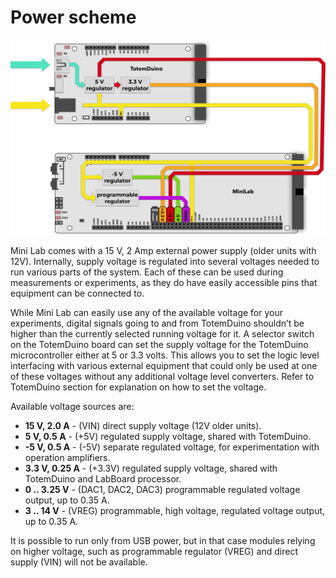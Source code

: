 # Power scheme

![Mini Lab power scheme](../assets/images/mini-lab/mini-lab-power-scheme.png)

Mini Lab comes with a 15 V, 2 Amp external power supply (older units with 12V). Internally, supply voltage is regulated into several voltages needed to run various parts of the system. Each of these can be used during measurements or experiments, as they do have easily accessible pins that equipment can be connected to.

While Mini Lab can easily use any of the available voltage for your experiments, digital signals going to and from TotemDuino shouldn’t be higher than the currently selected running voltage for it. A selector switch on the TotemDuino board can set the supply voltage for the TotemDuino microcontroller either at 5 or 3.3 volts. This allows you to set the logic level interfacing with various external equipment that could only be used at one of these voltages without any additional voltage level converters. Refer to TotemDuino section for explanation on how to set the voltage.

Available voltage sources are:  

* **15 V, 2.0 A** - (VIN) direct supply voltage (12V older units).
* **5 V, 0.5 A** - (+5V) regulated supply voltage, shared with TotemDuino.
* **-5 V, 0.5 A** - (-5V) separate regulated voltage, for experimentation with operation amplifiers.
* **3.3 V, 0.25 A** - (+3.3V) regulated supply voltage, shared with TotemDuino and LabBoard processor.
* **0 .. 3.25 V** - (DAC1, DAC2, DAC3) programmable regulated voltage output, up to 0.35 A.
* **3 .. 14 V** - (VREG) programmable, high voltage, regulated voltage output, up to 0.35 A.

It is possible to run only from USB power, but in that case modules relying on higher voltage, such as programmable regulator (VREG) and direct supply (VIN) will not be available. 
